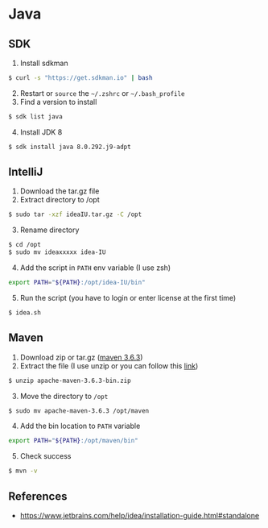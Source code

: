 # Java

## SDK
1. Install sdkman
```bash
$ curl -s "https://get.sdkman.io" | bash
```
2. Restart or `source` the `~/.zshrc` or `~/.bash_profile`
3. Find a version to install
```bash
$ sdk list java
```
4. Install JDK 8
```bash
$ sdk install java 8.0.292.j9-adpt
```

## IntelliJ
1. Download the tar.gz file
2. Extract directory to /opt
```bash
$ sudo tar -xzf ideaIU.tar.gz -C /opt
```
3. Rename directory
```bash
$ cd /opt
$ sudo mv ideaxxxxx idea-IU
```
4. Add the script in `PATH` env variable (I use zsh)
```bash
export PATH="${PATH}:/opt/idea-IU/bin"
```
5. Run the script (you have to login or enter license at the first time)
```bash
$ idea.sh
```

## Maven
1. Download zip or tar.gz ([maven 3.6.3](https://archive.apache.org/dist/maven/maven-3/3.6.3/))
2. Extract the file (I use unzip or you can follow this [link](https://maven.apache.org/install.html))
```bash
$ unzip apache-maven-3.6.3-bin.zip
```
3. Move the directory to `/opt` 
```bash
$ sudo mv apache-maven-3.6.3 /opt/maven
```
4. Add the bin location to `PATH` variable
```bash
export PATH="${PATH}:/opt/maven/bin"
```
5. Check success
```bash
$ mvn -v
```

## References
- https://www.jetbrains.com/help/idea/installation-guide.html#standalone